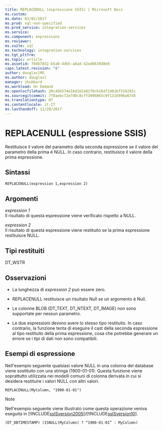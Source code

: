 ```yaml
---
title: REPLACENULL (espressione SSIS) | Microsoft Docs
ms.custom: 
ms.date: 03/01/2017
ms.prod: sql-non-specified
ms.prod_service: integration-services
ms.service: 
ms.component: expressions
ms.reviewer: 
ms.suite: sql
ms.technology: integration-services
ms.tgt_pltfrm: 
ms.topic: article
ms.assetid: 70db7832-b5a0-4db5-a8ad-42ad8630d8e8
caps.latest.revision: "8"
author: douglaslMS
ms.author: douglasl
manager: jhubbard
ms.workload: On Demand
ms.openlocfilehash: 20c49b574e16d162a01f8c616df2481bf534292c
ms.sourcegitcommit: 7f8aebc72e7d0c8cff3990865c9f1316996a67d5
ms.translationtype: HT
ms.contentlocale: it-IT
ms.lasthandoff: 11/20/2017
---
```

# <a name="replacenull-ssis-expression"></a>REPLACENULL (espressione SSIS)
  Restituisce il valore del parametro della seconda espressione se il valore del parametro della prima è NULL. In caso contrario, restituisce il valore della prima espressione.  
  
## <a name="syntax"></a>Sintassi  
  
```vb  
REPLACENULL(expression 1,expression 2)  
```  
  
## <a name="arguments"></a>Argomenti  
 *expression 1*  
 Il risultato di questa espressione viene verificato rispetto a NULL.  
  
 *expression 2*  
 Il risultato di questa espressione viene restituito se la prima espressione restituisce NULL.  
  
## <a name="result-types"></a>Tipi restituiti  
 DT_WSTR  
  
## <a name="remarks"></a>Osservazioni  
  
-   La lunghezza di *expression 2* può essere zero.  
  
-   REPLACENULL restituisce un risultato Null se un argomento è Null.  
  
-   Le colonne BLOB (DT_TEXT, DT_NTEXT, DT_IMAGE) non sono supportate per nessun parametro.  
  
-   Le due espressioni devono avere lo stesso tipo restituito. In caso contrario, la funzione tenta di eseguire il cast della seconda espressione al tipo restituito della prima espressione, cosa che potrebbe generare un errore se i tipi di dati non sono compatibili.  
  
## <a name="expression-examples"></a>Esempi di espressione  
 Nell'esempio seguente qualsiasi valore NULL in una colonna del database viene sostituito con una stringa (1900-01-01). Questa funzione viene soprattutto utilizzata nei modelli comuni di colonna derivata in cui si desidera restituire i valori NULL con altri valori.  
  
```  
REPLACENULL(MyColumn, "1900-01-01")  
```  
  
> [!NOTE]  
>  Nell'esempio seguente viene illustrato come questa operazione veniva eseguita in [!INCLUDE[ssISversion2005](../../includes/ssisversion2005-md.md)]/[!INCLUDE[ssISversion10](../../includes/ssisversion10-md.md)].  
  
```  
(DT_DBTIMESTAMP) (ISNULL(MyColumn) ? “1900-01-01” : MyColumn)   
```  
  
  
